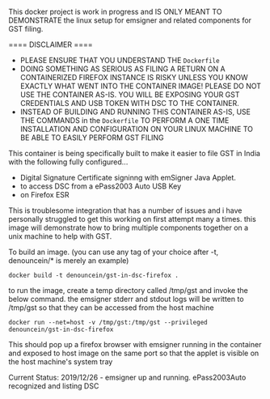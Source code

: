 This docker project is work in progress and IS ONLY MEANT TO DEMONSTRATE the linux setup for emsigner and related components for GST filing.

==== DISCLAIMER ====

- PLEASE ENSURE THAT YOU UNDERSTAND THE `Dockerfile`
- DOING SOMETHING AS SERIOUS AS FILING A RETURN ON A CONTAINERIZED FIREFOX INSTANCE IS RISKY UNLESS YOU KNOW EXACTLY WHAT WENT INTO THE CONTAINER IMAGE! PLEASE DO NOT USE THE CONTAINER AS-IS.  YOU WILL BE EXPOSING YOUR GST CREDENTIALS AND USB TOKEN WITH DSC TO THE CONTAINER.
- INSTEAD OF BUILDING AND RUNNING THIS CONTAINER AS-IS, USE THE COMMANDS in the `Dockerfile` TO PERFORM A ONE TIME INSTALLATION AND CONFIGURATION ON YOUR LINUX MACHINE TO BE ABLE TO EASILY PERFORM GST FILING

This container is being specifically built to make it easier to file GST in India with the following fully configured...
 - Digital Signature Certificate signinng with emSigner Java Applet.
 - to access DSC from a ePass2003 Auto USB Key
 - on Firefox ESR

This is troublesome integration that has a number of issues and i have personally struggled to get this working on first attempt many a times.  this image will demonstrate how to bring multiple components together on a unix machine to help with GST.   

To build an image. (you can use any tag of your choice after -t, denouncein/* is merely an example) 

`docker build -t denouncein/gst-in-dsc-firefox .`

to run the image, create a temp directory called /tmp/gst and invoke the below command.  the emsigner stderr and stdout logs will be written to /tmp/gst so that they can be accessed from the host machine

`docker run --net=host -v /tmp/gst:/tmp/gst --privileged denouncein/gst-in-dsc-firefox`

This should pop up a firefox browser with emsigner running in the container and exposed to host image on the same port so that the applet is visible on the host machine's system tray

Current Status:
2019/12/26 - emsigner up and running. ePass2003Auto recognized and listing DSC